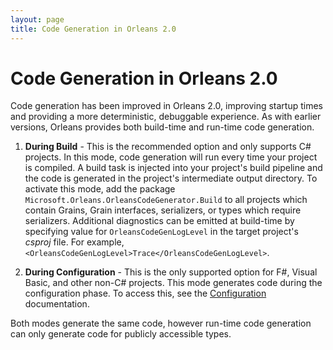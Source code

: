 ```yaml
---
layout: page
title: Code Generation in Orleans 2.0
---
```


# Code Generation in Orleans 2.0

Code generation has been improved in Orleans 2.0, improving startup times and providing a more deterministic, debuggable experience. As with earlier versions, Orleans provides both build-time and run-time code generation.

1.	**During Build** - This is the recommended option and only supports C# projects. In this mode, code generation will run every time your project is compiled. A build task is injected into your project's build pipeline and the code is generated in the project's intermediate output directory. To activate this mode, add the package `Microsoft.Orleans.OrleansCodeGenerator.Build` to all projects which contain Grains, Grain interfaces, serializers, or types which require serializers. Additional diagnostics can be emitted at build-time by specifying value for `OrleansCodeGenLogLevel` in the target project's *csproj* file. For example, `<OrleansCodeGenLogLevel>Trace</OrleansCodeGenLogLevel>`.

2.	**During Configuration** - This is the only supported option for F#, Visual Basic, and other non-C# projects. This mode generates code during the configuration phase. To access this, see the [Configuration](..//Deployment-and-Operations/Configuration-Guide/index.md) documentation.

Both modes generate the same code, however run-time code generation can only generate code for publicly accessible types.